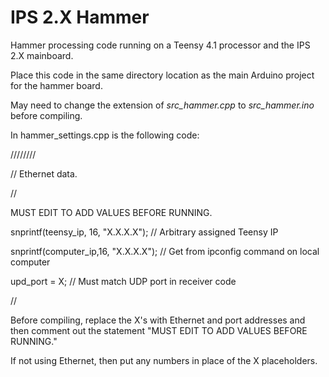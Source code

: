 # IPS 2.X Hammer

Hammer processing code running on a Teensy 4.1 processor and the IPS 2.X mainboard.

Place this code in the same directory location as the main Arduino project for the hammer board.

May need to change the extension of *src_hammer.cpp* to *src_hammer.ino* before compiling.

In hammer_settings.cpp is the following code:

  ////////

  // Ethernet data.

  //

  MUST EDIT TO ADD VALUES BEFORE RUNNING.

  snprintf(teensy_ip, 16, "X.X.X.X");   // Arbitrary assigned Teensy IP

  snprintf(computer_ip,16, "X.X.X.X");  // Get from ipconfig command on local computer

  upd_port = X;  // Must match UDP port in receiver code

  //

Before compiling, replace the X's with Ethernet and port addresses and then comment out the statement "MUST EDIT TO ADD VALUES BEFORE RUNNING."

If not using Ethernet, then put any numbers in place of the X placeholders.